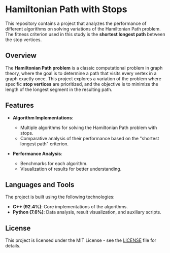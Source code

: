 # Hamiltonian Path with Stops

This repository contains a project that analyzes the performance of different algorithms on solving variations of the Hamiltonian Path problem. The fitness criterion used in this study is the **shortest longest path** between the stop vertices.

## Overview

The **Hamiltonian Path problem** is a classic computational problem in graph theory, where the goal is to determine a path that visits every vertex in a graph exactly once. This project explores a variation of the problem where specific **stop vertices** are prioritized, and the objective is to minimize the length of the longest segment in the resulting path.

## Features

- **Algorithm Implementations**:
  - Multiple algorithms for solving the Hamiltonian Path problem with stops.
  - Comparative analysis of their performance based on the "shortest longest path" criterion.

- **Performance Analysis**:
  - Benchmarks for each algorithm.
  - Visualization of results for better understanding.

## Languages and Tools

The project is built using the following technologies:

- **C++ (92.4%)**: Core implementations of the algorithms.
- **Python (7.6%)**: Data analysis, result visualization, and auxiliary scripts.

## License

This project is licensed under the MIT License - see the [LICENSE](LICENSE) file for details.
